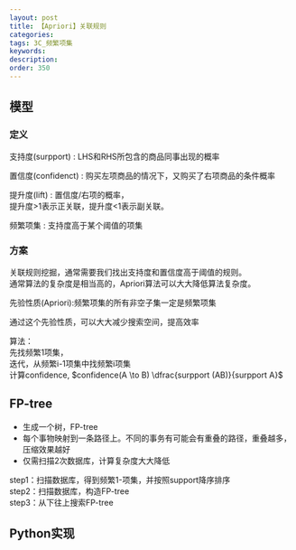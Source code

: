 ```yaml
---
layout: post
title: 【Apriori】关联规则
categories:
tags: 3C_频繁项集
keywords:
description:
order: 350
---
```



## 模型
### 定义
支持度(surpport)
: LHS和RHS所包含的商品同事出现的概率

置信度(confidenct)
: 购买左项商品的情况下，又购买了右项商品的条件概率

提升度(lift)
: 置信度/右项的概率，  
提升度>1表示正关联，提升度<1表示副关联。  

频繁项集
: 支持度高于某个阈值的项集


### 方案
关联规则挖掘，通常需要我们找出支持度和置信度高于阈值的规则。  
通常算法的复杂度是相当高的，Apriori算法可以大大降低算法复杂度。  


先验性质(Apriori):频繁项集的所有非空子集一定是频繁项集  


通过这个先验性质，可以大大减少搜索空间，提高效率  


算法：  
先找频繁1项集，  
迭代，从频繁i-1项集中找频繁i项集   
计算confidence, $confidence(A \to B) \dfrac{surpport (AB)}{surpport A}$  


## FP-tree
- 生成一个树，FP-tree
- 每个事物映射到一条路径上。不同的事务有可能会有重叠的路径，重叠越多，压缩效果越好
- 仅需扫描2次数据库，计算复杂度大大降低


step1：扫描数据库，得到频繁1-项集，并按照support降序排序  
step2：扫描数据库，构造FP-tree  
step3：从下往上搜索FP-tree  

## Python实现
